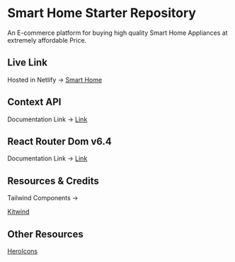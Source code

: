 # Smart Home Starter Repository

An E-commerce platform for buying high quality Smart Home Appliances at extremely affordable Price.

## Live Link

Hosted in Netlify -> [Smart Home](https://smart-tech-home-shop.netlify.app/)

## Context API

Documentation Link -> [Link](https://reactjs.org/docs/context.html#api)

## React Router Dom v6.4

Documentation Link -> [Link](https://reactrouter.com/en/main/start/overview)

## Resources & Credits

Tailwind Components ->

[Kitwind](https://kitwind.io/products/kometa/components)

## Other Resources

[HeroIcons](https://heroicons.com/)
